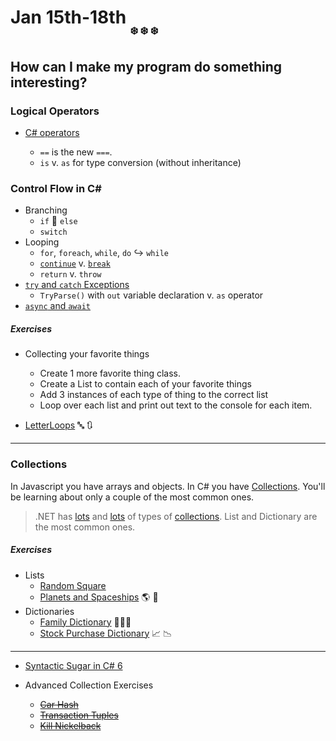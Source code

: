 # **Jan 15th-18th** <sub><sub><sub>:snowflake: :snowflake: :snowflake:

## How can I make my program do something interesting?

### Logical Operators
- [C# operators](https://docs.microsoft.com/en-us/dotnet/csharp/language-reference/operators/)

	- `==` is the new `===`.
	- `is` v. `as` for type conversion (without inheritance)

### Control Flow in C#
- Branching
	- `if` :twisted_rightwards_arrows: `else`
	- `switch`
- Looping
	- `for`, `foreach`, `while`, `do` :arrow_right_hook: `while`
	- [`continue`](https://docs.microsoft.com/en-us/dotnet/csharp/language-reference/keywords/continue) v. [`break`](https://docs.microsoft.com/en-us/dotnet/csharp/language-reference/keywords/break)
	- `return` v. `throw`
- [`try` and `catch` Exceptions](https://docs.microsoft.com/en-us/dotnet/csharp/programming-guide/exceptions/index)
	- `TryParse()` with `out` variable declaration v. `as` operator
- [`async` and `await`](https://docs.microsoft.com/en-us/dotnet/csharp/programming-guide/concepts/async/control-flow-in-async-programs)

##### Exercises

- Collecting your favorite things
    - Create 1 more favorite thing class.
    - Create a List to contain each of your favorite things
    - Add 3 instances of each type of thing to the correct list
    - Loop over each list and print out text to the console for each item.

- [LetterLoops](https://github.com/nss-evening-cohort-06/bangazon-inc/blob/master/orientation/exercises/LetterLoops.md) :abc: :arrows_clockwise:

***

### Collections

In Javascript you have arrays and objects. In C# you have [Collections](https://github.com/nss-evening-cohort-06/bangazon-inc/blob/master/orientation/06_COLLECTIONS.md). You'll be learning about only a couple of the most common ones.

> .NET has [lots](https://github.com/nss-evening-cohort-06/bangazon-inc/blob/formatting/concepts/csharp-language/collections.md) and [lots](https://docs.microsoft.com/en-us/dotnet/api/system.collections.generic?view=netframework-4.7.1) of types of [collections](https://github.com/nss-evening-cohort-06/bangazon-inc/blob/master/orientation/02_FIRST_EXECUTABLE.md#c-collections). List and Dictionary are the most common ones.

##### Exercises

- Lists
	- [Random Square](https://github.com/nss-evening-cohort-06/bangazon-inc/blob/master/orientation/exercises/10_RANDOMSQUARED.md)
	- [Planets and Spaceships](https://github.com/nss-evening-cohort-06/bangazon-inc/blob/master/orientation/exercises/01_LISTS.md) :earth_americas: :rocket:
- Dictionaries
	- [Family Dictionary](https://github.com/nss-evening-cohort-06/bangazon-inc/blob/master/orientation/exercises/08_FAMILY_DICTIONARY.md) :family_woman_girl_boy:
	- [Stock Purchase Dictionary](https://github.com/nss-evening-cohort-06/bangazon-inc/blob/master/orientation/exercises/03_DICTIONARIES.md) :chart_with_upwards_trend: :chart_with_downwards_trend:

***

- [Syntactic Sugar in C# 6](https://github.com/nss-evening-cohort-06/bangazon-inc/blob/master/orientation/exercises/06_%20EXPRESSION_FN_MEMBERS.md)

- Advanced Collection Exercises
	- ~~[Car Hash](https://github.com/nss-evening-cohort-06/bangazon-inc/blob/formatting/orientation/exercises/04_HASHSETS.md)~~
	- ~~[Transaction Tuples](https://github.com/nss-evening-cohort-06/bangazon-inc/blob/formatting/orientation/exercises/02_TUPLES.md)~~
	- ~~[Kill Nickelback](https://github.com/nss-evening-cohort-06/bangazon-inc/blob/master/orientation/exercises/09_KILL_NICKELBACK.md)~~
